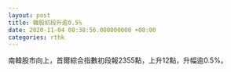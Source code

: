 ```yaml
---
layout: post
title: 韓股初段升逾0.5%
date: 2020-11-04 08:38:56.000000000 +08:00
categories: rthk
---
```


南韓股市向上，首爾綜合指數初段報2355點，上升12點，升幅逾0.5%。
